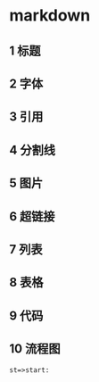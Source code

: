 # markdown 

## 1 标题
## 2 字体
## 3 引用
## 4 分割线
## 5 图片
## 6 超链接
## 7 列表
## 8 表格
## 9 代码
## 10 流程图
```flow
st=>start: 
```